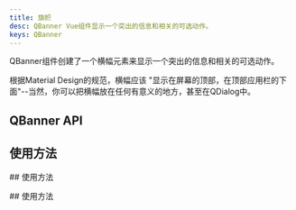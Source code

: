 ```yaml
---
title: 旗帜
desc: QBanner Vue组件显示一个突出的信息和相关的可选动作。
keys: QBanner
---
```

QBanner组件创建了一个横幅元素来显示一个突出的信息和相关的可选动作。

根据Material Design的规范，横幅应该 "显示在屏幕的顶部，在顶部应用栏的下面"--当然，你可以把横幅放在任何有意义的地方，甚至在QDialog中。

## QBanner API

<doc-api file="QBanner" />

## 使用方法

<doc-example title="基本" file="QBanner/Basic" /> ## 使用方法

<doc-example title="圆形边界" file="QBanner/Rounded" /> ## 使用方法

<doc-example title="有图像的" file="QBanner/Image" />

<doc-example title="内联动作" file="QBanner/Inline" />

<doc-example title="密集型" file="QBanner/Dense" />

